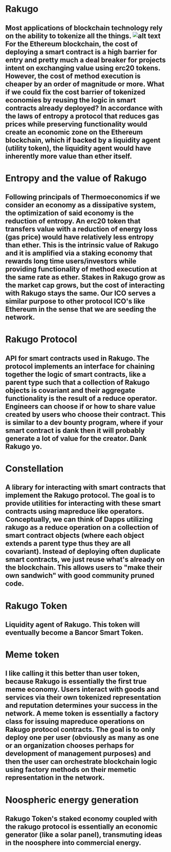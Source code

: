 # Rakugo
## Most applications of blockchain technology rely on the ability to tokenize all the things. ![alt text](https://memegenerator.net/instance/64103710) For the Ethereum blockchain, the cost of deploying a smart contract is a high barrier for entry and pretty much a deal breaker for projects intent on exchanging value using erc20 tokens. However, the cost of method execution is cheaper by an order of magnitude or more. What if we could fix the cost barrier of tokenized economies by reusing the logic in smart contracts already deployed? In accordance with the laws of entropy a protocol that reduces gas prices while preserving functionality would create an economic zone on the Ethereum blockchain, which if backed by a liquidity agent (utility token), the liquidity agent would have inherently more value than ether itself.

# Entropy and the value of Rakugo
## Following principals of Thermoeconomics if we consider an economy as a dissipative system, the optimization of said economy is the reduction of entropy. An erc20 token that transfers value with a reduction of energy loss (gas price) would have relatively less entropy than ether. This is the intrinsic value of Rakugo and it is amplified via a staking economy that rewards long time users/investors while providing functionality of method execution at the same rate as ether. Stakes in Rakugo grow as the market cap grows, but the cost of interacting with Rakugo stays the same. Our ICO serves a similar purpose to other protocol ICO's like Ethereum in the sense that we are seeding the network.

# Rakugo Protocol
## API for smart contracts used in Rakugo. The protocol implements an interface for chaining together the logic of smart contracts, like a parent type such that a collection of Rakugo objects is covariant and their aggregate functionality is the result of a reduce operator. Engineers can choose if or how to share value created by users who choose their contract. This is similar to a dev bounty program, where if your smart contract is dank then it will probably generate a lot of value for the creator. Dank Rakugo yo.

# Constellation
## A library for interacting with smart contracts that implement the Rakugo protocol. The goal is to provide utilities for interacting with these smart contracts using mapreduce like operators. Conceptually, we can think of Dapps utilizing rakugo as a reduce operation on a collection of smart contract objects (where each object extends a parent type thus they are all covariant). Instead of deploying often duplicate smart contracts, we just reuse what's already on the blockchain. This allows users to "make their own sandwich" with good community pruned code.

# Rakugo Token
## Liquidity agent of Rakugo. This token will eventually become a Bancor Smart Token. 

# Meme token
## I like calling it this better than user token, because Rakugo is essentially the first true meme economy. Users interact with goods and services via their own tokenized representation and reputation determines your success in the network. A meme token is essentially a factory class for issuing mapreduce operations on Rakugo protocol contracts. The goal is to only deploy one per user (obviously as many as one or an organization chooses perhaps for development of management purposes) and then the user can orchestrate blockchain logic using factory methods on their memetic representation in the network. 

# Noospheric energy generation
## Rakugo Token's staked economy coupled with the rakugo protocol is essentially an economic generator (like a solar panel), transmuting ideas in the noosphere into commercial energy. 